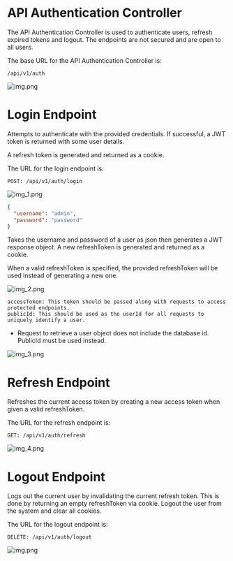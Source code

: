 # API Authentication Controller

The API Authentication Controller is used to authenticate users, refresh expired tokens and logout.
The endpoints are not secured and are open to all users.

The base URL for the API Authentication Controller is:

```
/api/v1/auth
```

![img.png](images/auth-rest-api.png)

# Login Endpoint

Attempts to authenticate with the provided credentials. If successful, a JWT token is returned with
some user details.

A refresh token is generated and returned as a cookie.

The URL for the login endpoint is:

```
POST: /api/v1/auth/login
```

![img_1.png](images/auth-rest-login-request.png)

```json
{
  "username": "admin",
  "password": "password"
}
```

Takes the username and password of a user as json then generates a JWT response object.
A new refreshToken is generated and returned as a cookie.

When a valid refreshToken is specified, the provided refreshToken will be used instead of generating
a new one.

![img_2.png](images/auth-rest-login-response.png)

```
accessToken: This token should be passed along with requests to access protected endpoints.
publicId: This should be used as the userId for all requests to uniquely identify a user.
```

* Request to retrieve a user object does not include the database id. PublicId must be used instead.

![img_3.png](images/sample-secured-url-access.png)

# Refresh Endpoint

Refreshes the current access token by creating a new access token when given a valid refreshToken.

The URL for the refresh endpoint is:

```
GET: /api/v1/auth/refresh
```

![img_4.png](images/auth-rest-refresh-token.png)

# Logout Endpoint

Logs out the current user by invalidating the current refresh token. This is done by returning an
empty refreshToken via cookie.
Logout the user from the system and clear all cookies.

The URL for the logout endpoint is:

```
DELETE: /api/v1/auth/logout
```

![img.png](images/auth-rest-logout.png)
